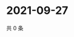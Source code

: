 # 2021-09-27

共 0 条

<!-- BEGIN WEIBO -->
<!-- 最后更新时间 Mon Sep 27 2021 19:00:49 GMT+0800 (China Standard Time) -->

<!-- END WEIBO -->
